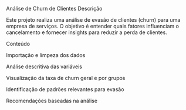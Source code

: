 Análise de Churn de Clientes
Descrição

Este projeto realiza uma análise de evasão de clientes (churn) para uma empresa de serviços. O objetivo é entender quais fatores influenciam o cancelamento e fornecer insights para reduzir a perda de clientes.

Conteúdo

Importação e limpeza dos dados

Análise descritiva das variáveis

Visualização da taxa de churn geral e por grupos

Identificação de padrões relevantes para evasão

Recomendações baseadas na análise
